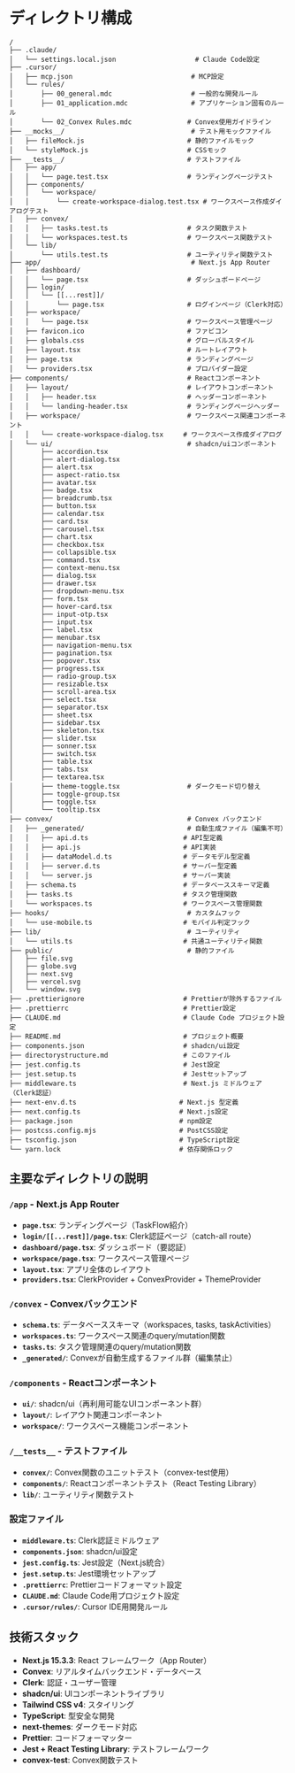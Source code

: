 # ディレクトリ構成

```
/
├── .claude/
│   └── settings.local.json                    # Claude Code設定
├── .cursor/
│   ├── mcp.json                              # MCP設定
│   └── rules/
│       ├── 00_general.mdc                    # 一般的な開発ルール
│       ├── 01_application.mdc                # アプリケーション固有のルール
│       └── 02_Convex Rules.mdc              # Convex使用ガイドライン
├── __mocks__/                                # テスト用モックファイル
│   ├── fileMock.js                          # 静的ファイルモック
│   └── styleMock.js                         # CSSモック
├── __tests__/                               # テストファイル
│   ├── app/
│   │   └── page.test.tsx                    # ランディングページテスト
│   ├── components/
│   │   └── workspace/
│   │       └── create-workspace-dialog.test.tsx # ワークスペース作成ダイアログテスト
│   ├── convex/
│   │   ├── tasks.test.ts                    # タスク関数テスト
│   │   └── workspaces.test.ts               # ワークスペース関数テスト
│   └── lib/
│       └── utils.test.ts                    # ユーティリティ関数テスト
├── app/                                      # Next.js App Router
│   ├── dashboard/
│   │   └── page.tsx                         # ダッシュボードページ
│   ├── login/
│   │   └── [[...rest]]/
│   │       └── page.tsx                     # ログインページ（Clerk対応）
│   ├── workspace/
│   │   └── page.tsx                         # ワークスペース管理ページ
│   ├── favicon.ico                          # ファビコン
│   ├── globals.css                          # グローバルスタイル
│   ├── layout.tsx                           # ルートレイアウト
│   ├── page.tsx                             # ランディングページ
│   └── providers.tsx                        # プロバイダー設定
├── components/                              # Reactコンポーネント
│   ├── layout/                              # レイアウトコンポーネント
│   │   ├── header.tsx                       # ヘッダーコンポーネント
│   │   └── landing-header.tsx               # ランディングページヘッダー
│   ├── workspace/                           # ワークスペース関連コンポーネント
│   │   └── create-workspace-dialog.tsx     # ワークスペース作成ダイアログ
│   └── ui/                                  # shadcn/uiコンポーネント
│       ├── accordion.tsx
│       ├── alert-dialog.tsx
│       ├── alert.tsx
│       ├── aspect-ratio.tsx
│       ├── avatar.tsx
│       ├── badge.tsx
│       ├── breadcrumb.tsx
│       ├── button.tsx
│       ├── calendar.tsx
│       ├── card.tsx
│       ├── carousel.tsx
│       ├── chart.tsx
│       ├── checkbox.tsx
│       ├── collapsible.tsx
│       ├── command.tsx
│       ├── context-menu.tsx
│       ├── dialog.tsx
│       ├── drawer.tsx
│       ├── dropdown-menu.tsx
│       ├── form.tsx
│       ├── hover-card.tsx
│       ├── input-otp.tsx
│       ├── input.tsx
│       ├── label.tsx
│       ├── menubar.tsx
│       ├── navigation-menu.tsx
│       ├── pagination.tsx
│       ├── popover.tsx
│       ├── progress.tsx
│       ├── radio-group.tsx
│       ├── resizable.tsx
│       ├── scroll-area.tsx
│       ├── select.tsx
│       ├── separator.tsx
│       ├── sheet.tsx
│       ├── sidebar.tsx
│       ├── skeleton.tsx
│       ├── slider.tsx
│       ├── sonner.tsx
│       ├── switch.tsx
│       ├── table.tsx
│       ├── tabs.tsx
│       ├── textarea.tsx
│       ├── theme-toggle.tsx                 # ダークモード切り替え
│       ├── toggle-group.tsx
│       ├── toggle.tsx
│       └── tooltip.tsx
├── convex/                                  # Convex バックエンド
│   ├── _generated/                          # 自動生成ファイル（編集不可）
│   │   ├── api.d.ts                        # API型定義
│   │   ├── api.js                          # API実装
│   │   ├── dataModel.d.ts                  # データモデル型定義
│   │   ├── server.d.ts                     # サーバー型定義
│   │   └── server.js                       # サーバー実装
│   ├── schema.ts                           # データベーススキーマ定義
│   ├── tasks.ts                            # タスク管理関数
│   └── workspaces.ts                       # ワークスペース管理関数
├── hooks/                                   # カスタムフック
│   └── use-mobile.ts                       # モバイル判定フック
├── lib/                                     # ユーティリティ
│   └── utils.ts                            # 共通ユーティリティ関数
├── public/                                  # 静的ファイル
│   ├── file.svg
│   ├── globe.svg
│   ├── next.svg
│   ├── vercel.svg
│   └── window.svg
├── .prettierignore                         # Prettierが除外するファイル
├── .prettierrc                             # Prettier設定
├── CLAUDE.md                               # Claude Code プロジェクト設定
├── README.md                               # プロジェクト概要
├── components.json                         # shadcn/ui設定
├── directorystructure.md                   # このファイル
├── jest.config.ts                          # Jest設定
├── jest.setup.ts                           # Jestセットアップ
├── middleware.ts                           # Next.js ミドルウェア（Clerk認証）
├── next-env.d.ts                          # Next.js 型定義
├── next.config.ts                         # Next.js設定
├── package.json                           # npm設定
├── postcss.config.mjs                     # PostCSS設定
├── tsconfig.json                          # TypeScript設定
└── yarn.lock                              # 依存関係ロック
```

## 主要なディレクトリの説明

### `/app` - Next.js App Router

- **`page.tsx`**: ランディングページ（TaskFlow紹介）
- **`login/[[...rest]]/page.tsx`**: Clerk認証ページ（catch-all route）
- **`dashboard/page.tsx`**: ダッシュボード（要認証）
- **`workspace/page.tsx`**: ワークスペース管理ページ
- **`layout.tsx`**: アプリ全体のレイアウト
- **`providers.tsx`**: ClerkProvider + ConvexProvider + ThemeProvider

### `/convex` - Convexバックエンド

- **`schema.ts`**: データベーススキーマ（workspaces, tasks, taskActivities）
- **`workspaces.ts`**: ワークスペース関連のquery/mutation関数
- **`tasks.ts`**: タスク管理関連のquery/mutation関数
- **`_generated/`**: Convexが自動生成するファイル群（編集禁止）

### `/components` - Reactコンポーネント

- **`ui/`**: shadcn/ui（再利用可能なUIコンポーネント群）
- **`layout/`**: レイアウト関連コンポーネント
- **`workspace/`**: ワークスペース機能コンポーネント

### `/__tests__` - テストファイル

- **`convex/`**: Convex関数のユニットテスト（convex-test使用）
- **`components/`**: Reactコンポーネントテスト（React Testing Library）
- **`lib/`**: ユーティリティ関数テスト

### 設定ファイル

- **`middleware.ts`**: Clerk認証ミドルウェア
- **`components.json`**: shadcn/ui設定
- **`jest.config.ts`**: Jest設定（Next.js統合）
- **`jest.setup.ts`**: Jest環境セットアップ
- **`.prettierrc`**: Prettierコードフォーマット設定
- **`CLAUDE.md`**: Claude Code用プロジェクト設定
- **`.cursor/rules/`**: Cursor IDE用開発ルール

## 技術スタック

- **Next.js 15.3.3**: React フレームワーク（App Router）
- **Convex**: リアルタイムバックエンド・データベース
- **Clerk**: 認証・ユーザー管理
- **shadcn/ui**: UIコンポーネントライブラリ
- **Tailwind CSS v4**: スタイリング
- **TypeScript**: 型安全な開発
- **next-themes**: ダークモード対応
- **Prettier**: コードフォーマッター
- **Jest + React Testing Library**: テストフレームワーク
- **convex-test**: Convex関数テスト
